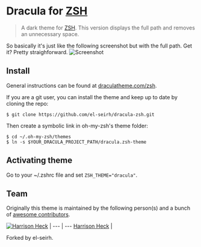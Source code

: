 # Dracula for [ZSH](http://zsh.org)

> A dark theme for [ZSH](http://zsh.org). This version displays the full path and removes an unnecessary space.

So basically it's just like the following screenshot but with the full path. Get it? Pretty straighforward.
![Screenshot](https://draculatheme.com/assets/img/screenshots/zsh.png)

## Install

General instructions can be found at [draculatheme.com/zsh](https://draculatheme.com/zsh).

If you are a git user, you can install the theme and keep up to date by cloning the repo:
```
$ git clone https://github.com/el-seirh/dracula-zsh.git
```
Then create a symbolic link in oh-my-zsh's theme folder:
```
$ cd ~/.oh-my-zsh/themes
$ ln -s $YOUR_DRACULA_PROJECT_PATH/dracula.zsh-theme
```
## Activating theme
Go to your ~/.zshrc file and set `ZSH_THEME="dracula"`.

## Team

Originally this theme is maintained by the following person(s) and a bunch of [awesome contributors](https://github.com/dracula/zsh/graphs/contributors).

[![Harrison Heck](https://avatars0.githubusercontent.com/u/1037526?v=3&s=70)](https://github.com/nesl247) |
--- | ---
[Harrison Heck](https://github.com/nesl247) |

Forked by el-seirh.

